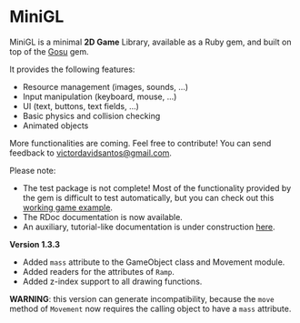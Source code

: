 # MiniGL

MiniGL is a minimal **2D Game** Library, available as a Ruby gem, and built on
top of the [Gosu](http://www.libgosu.org/) gem.

It provides the following features:
  * Resource management (images, sounds, ...)
  * Input manipulation (keyboard, mouse, ...)
  * UI (text, buttons, text fields, ...)
  * Basic physics and collision checking
  * Animated objects

More functionalities are coming. Feel free to contribute! You can send feedback
to victordavidsantos@gmail.com.

Please note:

  * The test package is not complete! Most of the functionality
provided by the gem is difficult to test automatically, but you can check out
this [working game example](https://github.com/victords/aventura-do-saber).
  * The RDoc documentation is now available.
  * An auxiliary, tutorial-like documentation is under construction
[here](https://github.com/victords/minigl/wiki).

**Version 1.3.3**

  * Added `mass` attribute to the GameObject class and Movement module.
  * Added readers for the attributes of `Ramp`.
  * Added z-index support to all drawing functions.

**WARNING**: this version can generate incompatibility, because the `move`
method of `Movement` now requires the calling object to have a `mass` attribute.
